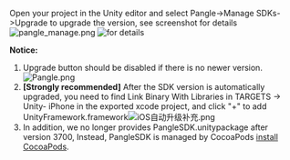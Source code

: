 Open your project in the Unity editor and select Pangle->Manage SDKs->Upgrade to upgrade the version, see screenshot for details
![pangle_manage.png](https://sf-tb-sg.ibytedtos.com/obj/ad-penny-oversea-bucket/d8cc3e73218e448aa6b12ddb541b924d)
![for details](https://sf-tb-sg.ibytedtos.com/obj/ad-penny-oversea-bucket/7dbf3d6405c44ea0a613e6652bee0c23)

**Notice:**
1. Upgrade button should be disabled if there is no newer version.
![Pangle.png](https://sf-tb-sg.ibytedtos.com/obj/ad-penny-oversea-bucket/4cf574adb3f54809b9d3895b4493e727)
2. **[Strongly recommended]** After the SDK version is automatically upgraded, you need to find Link Binary With Libraries in TARGETS -> Unity- iPhone in the exported xcode project, and click "+" to add UnityFramework.framework![iOS自动升级补充.png](https://sf-tb-sg.ibytedtos.com/obj/ad-penny-oversea-bucket/e0f77e26b46c40d2bccc696c8849a427)
3. In addition, we no longer provides PangleSDK.unitypackage after version 3700, Instead, PangleSDK is managed by CocoaPods [install CocoaPods](https://guides.cocoapods.org/using/getting-started.html).